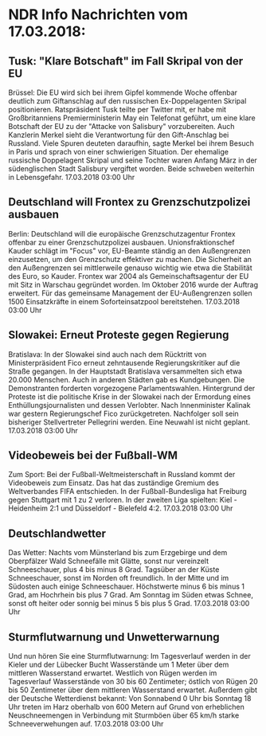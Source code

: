 # NDR Info Nachrichten vom 17.03.2018:


## Tusk: "Klare Botschaft" im Fall Skripal von der EU
Brüssel:						Die EU wird sich bei ihrem Gipfel kommende Woche offenbar deutlich zum Giftanschlag auf den russischen Ex-Doppelagenten Skripal positionieren. Ratspräsident Tusk teilte per Twitter mit, er habe mit Großbritanniens Premierministerin May ein Telefonat geführt, um eine klare Botschaft der EU zu der "Attacke von Salisbury" vorzubereiten. Auch Kanzlerin Merkel sieht die Verantwortung für den Gift-Anschlag bei Russland. Viele Spuren deuteten daraufhin, sagte Merkel bei ihrem Besuch in Paris und sprach von einer schwierigen Situation. Der ehemalige russische Doppelagent Skripal und seine Tochter waren Anfang März in der südenglischen Stadt Salisbury vergiftet worden. Beide schweben weiterhin in Lebensgefahr. 17.03.2018 03:00 Uhr 

## Deutschland will Frontex zu Grenzschutzpolizei ausbauen
Berlin: Deutschland will die europäische Grenzschutzagentur Frontex offenbar zu einer Grenzschutzpolizei ausbauen. Unionsfraktionschef Kauder schlägt im "Focus" vor, EU-Beamte ständig an den Außengrenzen einzusetzen, um den Grenzschutz effektiver zu machen. Die Sicherheit an den Außengrenzen sei mittlerweile genauso wichtig wie etwa die Stabilität des Euro, so Kauder. Frontex war 2004 als Gemeinschaftsagentur der EU mit Sitz in Warschau gegründet worden. Im Oktober 2016 wurde der Auftrag erweitert. Für das gemeinsame Management der EU-Außengrenzen sollen 1500 Einsatzkräfte in einem Soforteinsatzpool bereitstehen. 17.03.2018 03:00 Uhr 

## Slowakei: Erneut Proteste gegen Regierung
Bratislava: In der Slowakei sind auch nach dem Rücktritt von Ministerpräsident Fico erneut zehntausende Regierungskritiker auf die Straße gegangen. In der Hauptstadt Bratislava versammelten sich etwa 20.000 Menschen. Auch in anderen Städten gab es Kundgebungen. Die Demonstranten forderten vorgezogene Parlamentswahlen. Hintergrund der Proteste ist die politische Krise in der Slowakei nach der Ermordung eines Enthüllungsjournalisten und dessen Verlobter. Nach Innenminister Kalinak war gestern Regierungschef Fico zurückgetreten. Nachfolger soll sein bisheriger Stellvertreter Pellegrini werden. Eine Neuwahl ist nicht geplant. 17.03.2018 03:00 Uhr 

## Videobeweis bei der Fußball-WM
Zum Sport: Bei der Fußball-Weltmeisterschaft in Russland kommt der Videobeweis zum Einsatz. Das hat das zuständige Gremium des Weltverbandes FIFA entschieden. In der Fußball-Bundesliga hat Freiburg gegen Stuttgart mit 1 zu 2 verloren. In der zweiten Liga spielten: Kiel - Heidenheim 2:1 und Düsseldorf - Bielefeld 4:2. 17.03.2018 03:00 Uhr 

## Deutschlandwetter
Das Wetter:
Nachts vom Münsterland bis zum Erzgebirge und dem Oberpfälzer Wald Schneefälle mit Glätte, sonst nur vereinzelt Schneeschauer, plus 4 bis minus 8 Grad. Tagsüber an der Küste Schneeschauer, sonst im Norden oft freundlich. In der Mitte und im Südosten auch einige Schneeschauer. Höchstwerte minus 6 bis minus 1 Grad, am Hochrhein bis plus 7 Grad. Am Sonntag im Süden etwas Schnee, sonst oft heiter oder sonnig bei minus 5 bis plus 5 Grad. 17.03.2018 03:00 Uhr 

## Sturmflutwarnung und Unwetterwarnung
Und nun hören Sie eine  Sturmflutwarnung: Im Tagesverlauf werden in der Kieler und der Lübecker Bucht Wasserstände um 1 Meter über dem mittleren Wasserstand erwartet. Westlich von Rügen werden im Tagesverlauf Wasserstände von 30 bis 60 Zentimeter; östlich von Rügen 20 bis 50 Zentimeter über dem mittleren Wasserstand erwartet. Außerdem gibt der Deutsche Wetterdienst bekannt: Von Sonnabend 0 Uhr bis Sonntag 18 Uhr treten im Harz oberhalb von 600 Metern auf Grund von erheblichen Neuschneemengen in Verbindung mit Sturmböen über 65 km/h starke Schneeverwehungen auf. 17.03.2018 03:00 Uhr 
